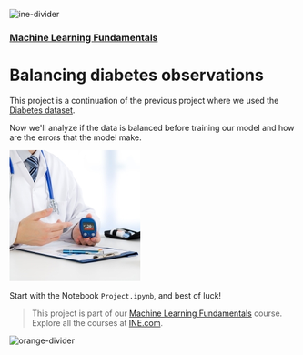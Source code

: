 ![ine-divider](https://user-images.githubusercontent.com/7065401/92672068-398e8080-f2ee-11ea-82d6-ad53f7feb5c0.png)

### [Machine Learning Fundamentals](https://my.ine.com/course/machine-learning-fundamentals/44def723-a915-42a4-905f-13e2d5b58045)

# Balancing diabetes observations

This project is a continuation of the previous project where we used the [Diabetes dataset](https://archive.ics.uci.edu/ml/datasets/Pima+Indians+Diabetes).

Now we'll analyze if the data is balanced before training our model and how are the errors that the model make.

![diabetes](img/diabetes.jpg)

Start with the Notebook `Project.ipynb`, and best of luck!

> This project is part of our [Machine Learning Fundamentals](https://my.ine.com/course/machine-learning-fundamentals/44def723-a915-42a4-905f-13e2d5b58045) course. Explore all the courses at [INE.com](https://ine.com/).

![orange-divider](https://user-images.githubusercontent.com/7065401/92672455-187a5f80-f2ef-11ea-890c-40be9474f7b7.png)